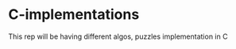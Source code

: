 C-implementations
=================

This rep will be having different algos, puzzles implementation in C
